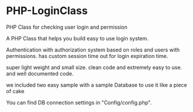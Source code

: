 PHP-LoginClass
==============

PHP Class for checking user login and permission 

A PHP Class that helps you build easy to use login system.

Authentication with authorization system based on roles and users with permissions. has custom session time out for login expiration time.

super light weight and small size. clean code and extremely easy to use. and well documented code.

we included two easy sample with a sample Database to use it like a piece of cake 

You can find DB connection settings in "Config/config.php".
